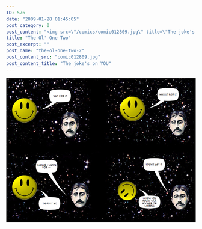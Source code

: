 ```yaml
---
ID: 576
date: "2009-01-28 01:45:05"
post_category: 0
post_content: "<img src=\"/comics/comic012809.jpg\" title=\"The joke's on YOU\" />"
title: "The Ol' One Two"
post_excerpt: ""
post_name: "the-ol-one-two-2"
post_content_src: "comic012809.jpg"
post_content_title: "The joke's on YOU"
---
```



[![The joke's on YOU](/comics-hi-res/comic012809.jpg)](/comics-hi-res/comic012809.jpg)
